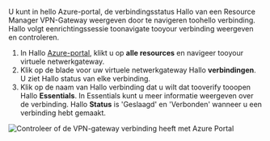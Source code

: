 U kunt in hello Azure-portal, de verbindingsstatus Hallo van een Resource Manager VPN-Gateway weergeven door te navigeren toohello verbinding. Hallo volgt eenrichtingssessie toonavigate tooyour verbinding weergeven en controleren.

1. In Hallo [Azure-portal](http://portal.azure.com), klikt u op **alle resources** en navigeer tooyour virtuele netwerkgateway.
2. Klik op de blade voor uw virtuele netwerkgateway Hallo **verbindingen**. U ziet Hallo status van elke verbinding.
3. Klik op de naam van Hallo verbinding dat u wilt dat tooverify tooopen Hallo **Essentials**. In Essentials kunt u meer informatie weergeven over de verbinding. Hallo **Status** is 'Geslaagd' en 'Verbonden' wanneer u een verbinding hebt gemaakt.

  ![Controleer of de VPN-gateway verbinding heeft met Azure Portal](./media/vpn-gateway-verify-connection-portal-rm-include/connectionsucceeded.png)